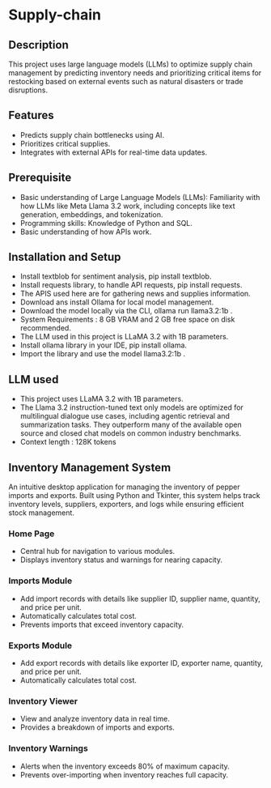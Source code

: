 # Supply-chain

## Description
This project uses large language models (LLMs) to optimize supply chain management by predicting inventory needs and prioritizing critical items for restocking based on external events such as natural disasters or trade disruptions.

## Features
- Predicts supply chain bottlenecks using AI.
- Prioritizes critical supplies.
- Integrates with external APIs for real-time data updates.

## Prerequisite
- Basic understanding of Large Language Models (LLMs): Familiarity with how LLMs like Meta Llama 3.2 work, including concepts like text generation, embeddings, and tokenization.
- Programming skills: Knowledge of Python and SQL.
- Basic understanding of how APIs work.

## Installation and Setup
- Install textblob for sentiment analysis, pip install textblob.
- Install requests library, to handle API requests, pip install requests.
- The APIS used here are for gathering news and supplies information.
- Download ans install Ollama for local model management.
- Download the model locally via the CLI, ollama run llama3.2:1b .
- System Requirements : 8 GB VRAM and 2 GB free space on disk recommended.
- The LLM used in this project is LLaMA 3.2 with 1B parameters.
- Install ollama library in your IDE, pip install ollama.
- Import the library and use the model llama3.2:1b .

## LLM used
- This project uses LLaMA 3.2 with 1B parameters.
- The Llama 3.2 instruction-tuned text only models are optimized for multilingual dialogue use cases, including agentic retrieval and summarization tasks. They outperform many of the available open source and closed chat models on common industry benchmarks.
- Context length : 128K tokens

## Inventory Management System
An intuitive desktop application for managing the inventory of pepper imports and exports. Built using Python and Tkinter, this system helps track inventory levels, suppliers, exporters, and logs while ensuring efficient stock management.
### Home Page
- Central hub for navigation to various modules.
- Displays inventory status and warnings for nearing capacity.
### Imports Module
- Add import records with details like supplier ID, supplier name, quantity, and price per unit.
-	Automatically calculates total cost.
-	Prevents imports that exceed inventory capacity.
### Exports Module
- Add export records with details like exporter ID, exporter name, quantity, and price per unit.
-	Automatically calculates total cost.
### Inventory Viewer
-	View and analyze inventory data in real time.
-	Provides a breakdown of imports and exports.
### Inventory Warnings
-	Alerts when the inventory exceeds 80% of maximum capacity.
-	Prevents over-importing when inventory reaches full capacity.

